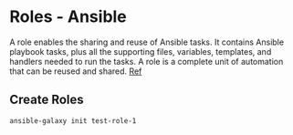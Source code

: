 # Roles - Ansible

A role enables the sharing and reuse of Ansible tasks. It contains Ansible playbook tasks, plus all the supporting files, variables, templates, and handlers needed to run the tasks. A role is a complete unit of automation that can be reused and shared. [Ref](https://galaxy.ansible.com/docs/finding/content_types.html#ansible-roles)

## Create Roles

```console
ansible-galaxy init test-role-1
```
